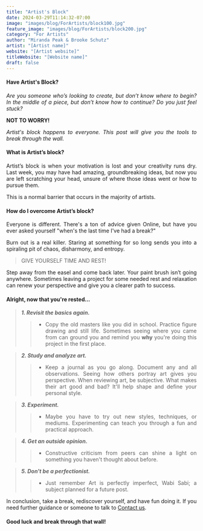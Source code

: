 ```yaml
---
title: "Artist's Block"
date: 2024-03-29T11:14:32-07:00
image: "images/blog/ForArtists/block100.jpg"
feature_image: "images/blog/ForArtists/block200.jpg"
category: "For Artists"
author: "Miranda Peak & Brooke Schutz"
artist: "[Artist name]"
website: "[Artist website]"
titleWebsite: "[Website name]"
draft: false
---
```

#### Have Artist's Block?

<div style='text-align: justify;'>

*Are you someone who’s looking to create, but don’t know where to begin? In the middle of a piece, but don’t know how to continue? Do you just feel stuck?*

**NOT TO WORRY!**

*Artist's block happens to everyone. This post will give you the tools to break through the wall.*

<div>

#### What is Artist’s block?

<div style='text-align: justify;'>

Artist’s block is when your motivation is lost and your creativity runs dry. Last week, you may have had amazing, groundbreaking ideas, but now you are left scratching your head, unsure of where those ideas went or how to pursue them.

This is a normal barrier that occurs in the majority of artists.

#### How do I overcome Artist’s block?

Everyone is different. There's a ton of advice given Online, but have you ever asked yourself "when's the last time I've had a break?"

Burn out is a real killer. Staring at something for so long sends you into a spiraling pit of chaos, disharmony, and entropy.

>GIVE YOURSELF TIME AND REST!

Step away from the easel and come back later. Your paint brush isn’t going anywhere. Sometimes leaving a project for some needed rest and relaxation can renew your perspective and give you a clearer path to success.

<div>

#### Alright, now that you're rested...

<div style='text-align: justify;'>

>***1. Revisit the basics again.*** 
>
>>- Copy the old masters like you did in school. Practice figure drawing and still life. Sometimes seeing where you came from can ground you and remind you **why** you're doing this project in the first place.

>***2. Study and analyze art.***
> 
>>- Keep a journal as you go along. Document any and all observations. Seeing how others portray art gives you perspective. When reviewing art, be subjective. What makes their art good and bad? It'll help shape and define your personal style.

>***3. Experiment.***
> 
>>- Maybe you have to try out new styles, techniques, or mediums. Experimenting can teach you through a fun and practical approach.

>***4. Get an outside opinion.***
> 
>>- Constructive criticism from peers can shine a light on something you haven't thought about before.

>***5. Don't be a perfectionist.*** 
>
>>- Just remember Art is perfectly imperfect, Wabi Sabi; a subject planned for a future post.

In conclusion, take a break, rediscover yourself, and have fun doing it. If you need further guidance or someone to talk to [Contact us](https://arthub.studio/contact).


<div>

#### Good luck and break through that wall!
